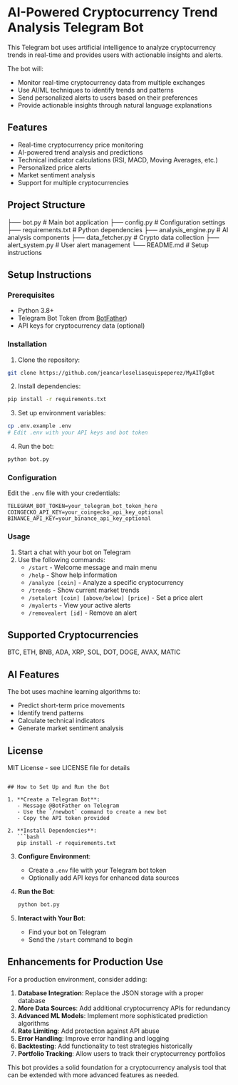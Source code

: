 # AI-Powered Cryptocurrency Trend Analysis Telegram Bot

This Telegram bot uses artificial intelligence to analyze cryptocurrency trends in real-time and provides users with actionable insights and alerts.

The bot will:
- Monitor real-time cryptocurrency data from multiple exchanges
- Use AI/ML techniques to identify trends and patterns
- Send personalized alerts to users based on their preferences
- Provide actionable insights through natural language explanations

## Features

- Real-time cryptocurrency price monitoring
- AI-powered trend analysis and predictions
- Technical indicator calculations (RSI, MACD, Moving Averages, etc.)
- Personalized price alerts
- Market sentiment analysis
- Support for multiple cryptocurrencies

## Project Structure
├── bot.py                 # Main bot application
├── config.py              # Configuration settings
├── requirements.txt       # Python dependencies
├── analysis_engine.py     # AI analysis components
├── data_fetcher.py        # Crypto data collection
├── alert_system.py        # User alert management
└── README.md              # Setup instructions


## Setup Instructions

### Prerequisites

- Python 3.8+
- Telegram Bot Token (from [BotFather](https://t.me/BotFather))
- API keys for cryptocurrency data (optional)

### Installation

1. Clone the repository:
```bash
git clone https://github.com/jeancarloseliasquispeperez/MyAITgBot
```
2. Install dependencies:
```bash
pip install -r requirements.txt
```

3. Set up environment variables:
```bash
cp .env.example .env
# Edit .env with your API keys and bot token
```

4. Run the bot:
```bash
python bot.py
```

### Configuration

Edit the `.env` file with your credentials:

```
TELEGRAM_BOT_TOKEN=your_telegram_bot_token_here
COINGECKO_API_KEY=your_coingecko_api_key_optional
BINANCE_API_KEY=your_binance_api_key_optional
```

### Usage

1. Start a chat with your bot on Telegram
2. Use the following commands:
   - `/start` - Welcome message and main menu
   - `/help` - Show help information
   - `/analyze [coin]` - Analyze a specific cryptocurrency
   - `/trends` - Show current market trends
   - `/setalert [coin] [above/below] [price]` - Set a price alert
   - `/myalerts` - View your active alerts
   - `/removealert [id]` - Remove an alert

## Supported Cryptocurrencies

BTC, ETH, BNB, ADA, XRP, SOL, DOT, DOGE, AVAX, MATIC

## AI Features

The bot uses machine learning algorithms to:
- Predict short-term price movements
- Identify trend patterns
- Calculate technical indicators
- Generate market sentiment analysis

## License

MIT License - see LICENSE file for details
```

## How to Set Up and Run the Bot

1. **Create a Telegram Bot**:
   - Message @BotFather on Telegram
   - Use the `/newbot` command to create a new bot
   - Copy the API token provided

2. **Install Dependencies**:
   ```bash
   pip install -r requirements.txt
   ```

3. **Configure Environment**:
   - Create a `.env` file with your Telegram bot token
   - Optionally add API keys for enhanced data sources

4. **Run the Bot**:
   ```bash
   python bot.py
   ```

5. **Interact with Your Bot**:
   - Find your bot on Telegram
   - Send the `/start` command to begin

## Enhancements for Production Use

For a production environment, consider adding:

1. **Database Integration**: Replace the JSON storage with a proper database
2. **More Data Sources**: Add additional cryptocurrency APIs for redundancy
3. **Advanced ML Models**: Implement more sophisticated prediction algorithms
4. **Rate Limiting**: Add protection against API abuse
5. **Error Handling**: Improve error handling and logging
6. **Backtesting**: Add functionality to test strategies historically
7. **Portfolio Tracking**: Allow users to track their cryptocurrency portfolios

This bot provides a solid foundation for a cryptocurrency analysis tool that can be extended with more advanced features as needed.
